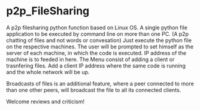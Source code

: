 # p2p_FileSharing
A p2p filesharing python function based on Linux OS. A single python file application to be executed by command line on more than one PC.
(A p2p chatting of files and not words or convesation)
Just execute the python file on the respective machines.
The user will be prompted to set himself as the server of each machine, in which the code is executed. IP address of the machine is to 
feeded in here.
The Menu consist of adding a client or trasnfering files.
Add a client IP address where the same code is running and the whole network will be up.

Broadcasts of files is an additional feature, where a peer connected to more than one other peers, will broadcast the file to all its 
connected clients.


Welcome reviews and criticism!
